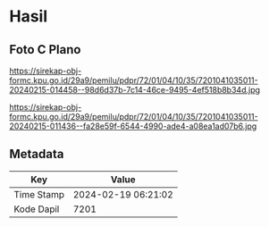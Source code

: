 # Hasil

## Foto C Plano

https://sirekap-obj-formc.kpu.go.id/29a9/pemilu/pdpr/72/01/04/10/35/7201041035011-20240215-014458--98d6d37b-7c14-46ce-9495-4ef518b8b34d.jpg

https://sirekap-obj-formc.kpu.go.id/29a9/pemilu/pdpr/72/01/04/10/35/7201041035011-20240215-011436--fa28e59f-6544-4990-ade4-a08ea1ad07b6.jpg


## Metadata

| Key        | Value               |
| ---------- | ------------------- |
| Time Stamp | 2024-02-19 06:21:02 |
| Kode Dapil | 7201                |




